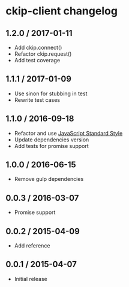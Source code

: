 # ckip-client changelog

## 1.2.0 / 2017-01-11
- Add ckip.connect()
- Refactor ckip.request()
- Add test coverage

## 1.1.1 / 2017-01-09

- Use sinon for stubbing in test
- Rewrite test cases

## 1.1.0 / 2016-09-18

- Refactor and use [JavaScript Standard Style](http://standardjs.com/)
- Update dependencies version
- Add tests for promise support

## 1.0.0 / 2016-06-15

- Remove gulp dependencies

## 0.0.3 / 2016-03-07

- Promise support

## 0.0.2 / 2015-04-09

- Add reference

## 0.0.1 / 2015-04-07

- Initial release

